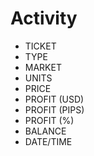 # Activity

- TICKET
- TYPE
- MARKET
- UNITS
- PRICE
- PROFIT (USD)
- PROFIT (PIPS)
- PROFIT (%)
- BALANCE
- DATE/TIME
